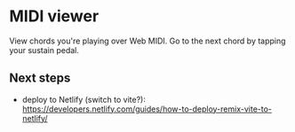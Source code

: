 # MIDI viewer

View chords you're playing over Web MIDI. Go to the next chord by tapping your sustain pedal.

## Next steps

- deploy to Netlify (switch to vite?): https://developers.netlify.com/guides/how-to-deploy-remix-vite-to-netlify/
